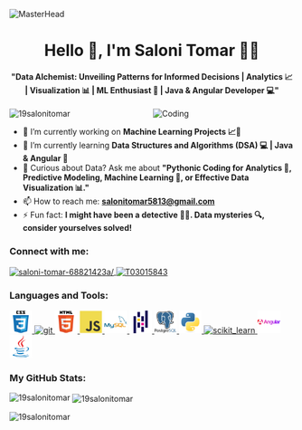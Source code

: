 ![MasterHead](https://media.licdn.com/dms/image/C4D12AQESj72-s5gEKg/article-cover_image-shrink_720_1280/0/1626753867110?e=2147483647&v=beta&t=JOALVxWjySgR37iCdRMhNGmpCyYYDXlPdWk212JXdII)

<h1 align="center">Hello 👋, I'm Saloni Tomar 🕵️‍♂️</h1>
<h4 align="center">"Data Alchemist: Unveiling Patterns for Informed Decisions | Analytics 📈 | Visualization 📊 | ML Enthusiast 🤖 | Java & Angular Developer 💻"</h4>
<img align="right" alt="Coding" width="250" src="https://user-images.githubusercontent.com/74038190/236119160-976a0405-caa7-470c-9356-16d43402ea0a.gif">

<p align="left"> <img src="https://komarev.com/ghpvc/?username=19salonitomar&label=Profile%20views&color=0e75b6&style=flat" alt="19salonitomar" /> </p>

- 🔭 I’m currently working on **Machine Learning Projects 📈📝**
- 🌱 I’m currently learning **Data Structures and Algorithms (DSA) 💻 | Java & Angular 📱**
- 💬 Curious about Data? Ask me about **"Pythonic Coding for Analytics 🐍, Predictive Modeling, Machine Learning 🤖, or Effective Data Visualization 📊."**
- 📫 How to reach me: **salonitomar5813@gmail.com**
- ⚡ Fun fact: **I might have been a detective 🕵️‍♂️. Data mysteries 🔍, consider yourselves solved!**

<h3 align="left">Connect with me:</h3>
<p align="left">
  <a href="https://linkedin.com/in/saloni-tomar-68821423a/" target="blank">
    <img align="center" src="https://raw.githubusercontent.com/rahuldkjain/github-profile-readme-generator/master/src/images/icons/Social/linked-in-alt.svg" alt="saloni-tomar-68821423a/" height="30" width="40" />
  </a>
  
  <a href="https://twitter.com/T03015843" target="blank">
    <img align="center" src="https://raw.githubusercontent.com/rahuldkjain/github-profile-readme-generator/master/src/images/icons/Social/twitter-in-alt.svg" alt="T03015843" height="30" width="40" />
  </a>
</p>

<h3 align="left">Languages and Tools:</h3>
<p align="left">
  <a href="https://www.w3schools.com/css/" target="_blank" rel="noreferrer"> 
    <img src="https://raw.githubusercontent.com/devicons/devicon/master/icons/css3/css3-original-wordmark.svg" alt="css3" width="40" height="40"/> 
  </a> 
  <a href="https://git-scm.com/" target="_blank" rel="noreferrer"> 
    <img src="https://www.vectorlogo.zone/logos/git-scm/git-scm-icon.svg" alt="git" width="40" height="40"/> 
  </a> 
  <a href="https://www.w3.org/html/" target="_blank" rel="noreferrer"> 
    <img src="https://raw.githubusercontent.com/devicons/devicon/master/icons/html5/html5-original-wordmark.svg" alt="html5" width="40" height="40"/> 
  </a> 
  <a href="https://developer.mozilla.org/en-US/docs/Web/JavaScript" target="_blank" rel="noreferrer"> 
    <img src="https://raw.githubusercontent.com/devicons/devicon/master/icons/javascript/javascript-original.svg" alt="javascript" width="40" height="40"/> 
  </a> 
  <a href="https://www.mysql.com/" target="_blank" rel="noreferrer"> 
    <img src="https://raw.githubusercontent.com/devicons/devicon/master/icons/mysql/mysql-original-wordmark.svg" alt="mysql" width="40" height="40"/> 
  </a> 
  <a href="https://pandas.pydata.org/" target="_blank" rel="noreferrer"> 
    <img src="https://raw.githubusercontent.com/devicons/devicon/2ae2a900d2f041da66e950e4d48052658d850630/icons/pandas/pandas-original.svg" alt="pandas" width="40" height="40"/> 
  </a> 
  <a href="https://www.postgresql.org" target="_blank" rel="noreferrer"> 
    <img src="https://raw.githubusercontent.com/devicons/devicon/master/icons/postgresql/postgresql-original-wordmark.svg" alt="postgresql" width="40" height="40"/> 
  </a> 
  <a href="https://www.python.org" target="_blank" rel="noreferrer"> 
    <img src="https://raw.githubusercontent.com/devicons/devicon/master/icons/python/python-original.svg" alt="python" width="40" height="40"/> 
  </a> 
  <a href="https://scikit-learn.org/" target="_blank" rel="noreferrer"> 
    <img src="https://upload.wikimedia.org/wikipedia/commons/0/05/Scikit_learn_logo_small.svg" alt="scikit_learn" width="40" height="40"/> 
  </a> 
  <a href="https://angular.io/" target="_blank" rel="noreferrer"> 
    <img src="https://raw.githubusercontent.com/devicons/devicon/master/icons/angular/angular-original-wordmark.svg" alt="angular" width="40" height="40"/>
  </a>
  <a href="https://www.java.com" target="_blank" rel="noreferrer">
    <img src="https://raw.githubusercontent.com/devicons/devicon/master/icons/java/java-original.svg" alt="java" width="40" height="40" />
  </a>
</p>

<h3 align="left">My GitHub Stats:</h3>

<p><img align="left" src="https://github-readme-stats.vercel.app/api/top-langs?username=19salonitomar&show_icons=true&locale=en&layout=compact" alt="19salonitomar" /></p>

<p>&nbsp;<img align="center" src="https://github-readme-stats.vercel.app/api?username=19salonitomar&show_icons=true&locale=en" alt="19salonitomar" /></p>

<p><img align="center" src="https://github-readme-streak-stats.herokuapp.com/?user=19salonitomar&" alt="19salonitomar" /></p>
